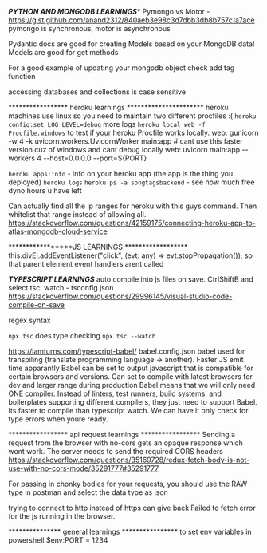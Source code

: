 *************PYTHON AND MONGODB LEARNINGS**************
Pymongo vs Motor - https://gist.github.com/anand2312/840aeb3e98c3d7dbb3db8b757c1a7ace
pymongo is synchronous, motor is asynchronous

Pydantic docs are good for creating Models based on your MongoDB data! Models are good for get methods 


For a good example of updating your mongodb object check add tag function

accessing databases and collections is case sensitive

***************** heroku learnings **********************
heroku machines use linux so you need to maintain two different procfiles :(
`heroku config:set LOG_LEVEL=debug` more logs
`heroku local web -f Procfile.windows` to test if your heroku Procfile works locally. 
web: gunicorn -w 4 -k uvicorn.workers.UvicornWorker main:app  # cant use this faster version cuz of windows and cant debug locally
web: uvicorn main:app --workers 4 --host=0.0.0.0 --port=${PORT}

`heroku apps:info` - info on your heroku app (the app is the thing you deployed)
`heroku logs`
`heroku ps -a songtagsbackend` - see how much free dyno hours u have left

Can actually find all the ip ranges for heroku with this guys command. Then whitelist that range instead of allowing all.
https://stackoverflow.com/questions/42159175/connecting-heroku-app-to-atlas-mongodb-cloud-service


*****************JS LEARNINGS ******************
this.divEl.addEventListener("click", (evt: any) => evt.stopPropagation()); so that parent element event handlers arent called


*****************TYPESCRIPT LEARNINGS*****************
auto compile into js files on save. CtrlShiftB and select tsc: watch - tsconfig.json
https://stackoverflow.com/questions/29996145/visual-studio-code-compile-on-save

regex syntax

`npx tsc` does type checking `npx tsc --watch`

https://iamturns.com/typescript-babel/
babel.config.json
babel used for transpiling (translate programming language -> another). Faster JS emit time apparantly 
Babel can be set to output javascript that is compatible for certain browsers and versions. 
Can set to compile with latest browsers for dev and larger range during production
Babel means that we will only need ONE compiler. Instead of linters, test runners, build systems, and boilerplates supporting different compilers, they just need to support Babel.
Its faster to compile than typescript watch. 
We can have it only check for type errors when youre ready.

***************** api request learnings *****************
Sending a request from the browser with no-cors gets an opaque response which wont work. The server needs to send the required CORS headers
https://stackoverflow.com/questions/35169728/redux-fetch-body-is-not-use-with-no-cors-mode/35291777#35291777

For passing in chonky bodies for your requests, you should use the RAW type in postman and select the data type as json

trying to connect to http instead of https can give back Failed to fetch error for the js running in the browser.

*************** general learnings ****************
to set env variables in powershell 
$env:PORT = 1234